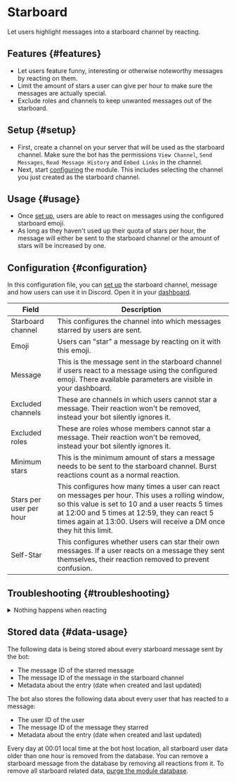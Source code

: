 # Starboard

Let users highlight messages into a starboard channel by reacting.

<ModuleOverview moduleName="starboard" />

## Features {#features}

* Let users feature funny, interesting or otherwise noteworthy messages by reacting on them.
* Limit the amount of stars a user can give per hour to make sure the messages are actually special.
* Exclude roles and channels to keep unwanted messages out of the starboard.

## Setup {#setup}

* First, create a channel on your server that will be used as the starboard channel.
  Make sure the bot has the permissions `View Channel`, `Send Messages`,
  `Read Message History` and `Embed Links` in the channel.
* Next, start [configuring](#configuration) the module. This includes selecting the
  channel you just created as the starboard channel.

## Usage {#usage}

* Once [set up](#setup), users are able to react on messages using the configured starboard
  emoji.
* As long as they haven't used up their quota of stars per hour, the message will either be
  sent to the starboard channel or the amount of stars will be increased by one.

## Configuration {#configuration}

In this configuration file, you can [set up](#setup) the starboard channel, message and how users can use it in
Discord. Open it in your [dashboard](https://scnx.app/glink?page=bot/configuration?file=starboard%7Cconfig).

| Field                   | Description                                                                                                                                                                                                                                                                    |
|-------------------------|--------------------------------------------------------------------------------------------------------------------------------------------------------------------------------------------------------------------------------------------------------------------------------|
| Starboard channel       | This configures the channel into which messages starred by users are sent.                                                                                                                                                                                                     |
| Emoji                   | Users can "star" a message by reacting on it with this emoji.                                                                                                                                                                                                                  |
| Message                 | This is the message sent in the starboard channel if users react to a message using the configured emoji. There available parameters are visible in your dashboard.                                                                                                            |
| Excluded channels       | These are channels in which users cannot star a message. Their reaction won't be removed, instead your bot silently ignores it.                                                                                                                                                |
| Excluded roles          | These are roles whose members cannot star a message. Their reaction won't be removed, instead your bot silently ignores it.                                                                                                                                                    |
| Minimum stars           | This is the minimum amount of stars a message needs to be sent to the starboard channel. Burst reactions count as a normal reaction.                                                                                                                                           |
| Stars per user per hour | This configures how many times a user can react on messages per hour. This uses a rolling window, so this value is set to 10 and a user reacts 5 times at 12:00 and 5 times at 12:59, they can react 5 times again at 13:00. Users will receive a DM once they hit this limit. |
| Self-Star               | This configures whether users can star their own messages. If a user reacts on a message they sent themselves, their reaction removed to prevent confusion.                                                                                                                    |

## Troubleshooting {#troubleshooting}

<details>
  <summary>Nothing happens when reacting</summary>
  <ul>
    <li>Make sure you selected a valid starboard channel and the bot has at least the permissions <code>View Channel</code>, <code>Send Messages</code>,
      <code>Read Message History</code> and <code>Embed Links</code> in it.</li>
    <li>Make sure the starboard emoji is entered correctly and valid.</li>
    <li>Make sure users are actually reacting with the starboard emoji.</li>
    <li>Make sure your configured starboard message is valid - check the error log in your dashboard to find errors.</li>
    <li>Make sure the users try to react haven't reached their star limit within the last hour. Consider increasing the limit or waiting until it ran out.</li>
  </ul>
</details>

## Stored data {#data-usage}

The following data is being stored about every starboard message sent by the bot:

* The message ID of the starred message
* The message ID of the message in the starboard channel
* Metadata about the entry (date when created and last updated)

The bot also stores the following data about every user that has reacted to a message:
* The user ID of the user
* The message ID of the message they starred
* Metadata about the entry (date when created and last updated)

Every day at 00:01 local time at the bot host location, all starboard user data older than one hour is removed from the database.
You can remove a starboard message from the database by removing all reactions from it. To
remove all starboard related data, [purge the module database](./../../additional-features#reset-module-database).
